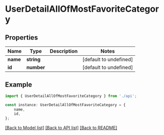 # UserDetailAllOfMostFavoriteCategory


## Properties

Name | Type | Description | Notes
------------ | ------------- | ------------- | -------------
**name** | **string** |  | [default to undefined]
**id** | **number** |  | [default to undefined]

## Example

```typescript
import { UserDetailAllOfMostFavoriteCategory } from './api';

const instance: UserDetailAllOfMostFavoriteCategory = {
    name,
    id,
};
```

[[Back to Model list]](../README.md#documentation-for-models) [[Back to API list]](../README.md#documentation-for-api-endpoints) [[Back to README]](../README.md)
